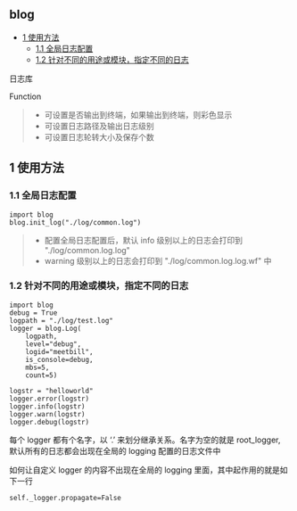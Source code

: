 ## blog


<!-- vim-markdown-toc GFM -->

* [1 使用方法](#1-使用方法)
    * [1.1 全局日志配置](#11-全局日志配置)
    * [1.2 针对不同的用途或模块，指定不同的日志](#12-针对不同的用途或模块指定不同的日志)

<!-- vim-markdown-toc -->

日志库

Function

>* 可设置是否输出到终端，如果输出到终端，则彩色显示
>* 可设置日志路径及输出日志级别
>* 可设置日志轮转大小及保存个数

## 1 使用方法

### 1.1 全局日志配置

```
import blog
blog.init_log("./log/common.log")
```
> * 配置全局日志配置后，默认 info 级别以上的日志会打印到 "./log/common.log.log"
> * warning 级别以上的日志会打印到 "./log/common.log.log.wf" 中

### 1.2 针对不同的用途或模块，指定不同的日志

```
import blog
debug = True
logpath = "./log/test.log"
logger = blog.Log(
    logpath,
    level="debug",
    logid="meetbill",
    is_console=debug,
    mbs=5,
    count=5)

logstr = "helloworld"
logger.error(logstr)
logger.info(logstr)
logger.warn(logstr)
logger.debug(logstr)
```
每个 logger 都有个名字，以 ‘.’ 来划分继承关系。名字为空的就是 root_logger, 默认所有的日志都会出现在全局的  logging 配置的日志文件中

如何让自定义 logger 的内容不出现在全局的 logging 里面，其中起作用的就是如下一行
```
self._logger.propagate=False
```
